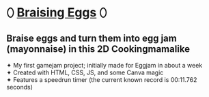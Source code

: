 # ⬯ [Braising Eggs](https://danielledonnelly.github.io/braising-eggs/) ⬯
## Braise eggs and turn them into egg jam (mayonnaise) in this 2D Cookingmamalike
  ✦ My first gamejam project; initially made for Eggjam in about a week
  <br>✦ Created with HTML, CSS, JS, and some Canva magic
  <br>✦ Features a speedrun timer (the current known record is 00:11.762 seconds)
